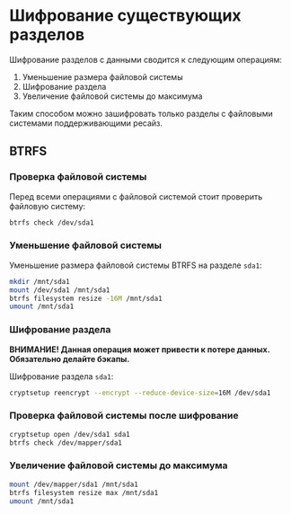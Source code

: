 # Шифрование существующих разделов

Шифрование разделов с данными сводится к следующим операциям:
1. Уменьшение размера файловой системы
2. Шифрование раздела
3. Увеличение файловой системы до максимума

Таким способом можно зашифровать только разделы с файловыми системами поддерживающими ресайз.

## BTRFS

### Проверка файловой системы

Перед всеми операциями с файловой системой стоит проверить файловую систему:
```bash
btrfs check /dev/sda1
```

### Уменьшение файловой системы

Уменьшение размера файловой системы BTRFS на разделе `sda1`:
```bash
mkdir /mnt/sda1
mount /dev/sda1 /mnt/sda1
btrfs filesystem resize -16M /mnt/sda1
umount /mnt/sda1
```

### Шифрование раздела

**ВНИМАНИЕ! Данная операция может привести к потере данных. Обязательно делайте бэкапы.**

Шифрование раздела `sda1`:
```bash
cryptsetup reencrypt --encrypt --reduce-device-size=16M /dev/sda1
```

### Проверка файловой системы после шифрование

```bash
cryptsetup open /dev/sda1 sda1
btrfs check /dev/mapper/sda1
```


### Увеличение файловой системы до максимума

```bash
mount /dev/mapper/sda1 /mnt/sda1
btrfs filesystem resize max /mnt/sda1
umount /mnt/sda1
```
